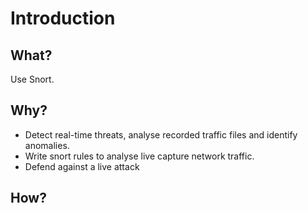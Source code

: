 # Introduction

## What?

Use Snort.

## Why?

* Detect real-time threats, analyse recorded traffic files and identify anomalies.
* Write snort rules to analyse live capture network traffic.
* Defend against a live attack

## How?



